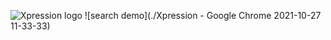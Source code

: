 ![Xpression logo](https://media.giphy.com/headers/2020-10-14-45-1602704700/ALL_THE_HALLOWEEN_BANNER_HP.gif)
![search demo](./Xpression - Google Chrome 2021-10-27 11-33-33)
